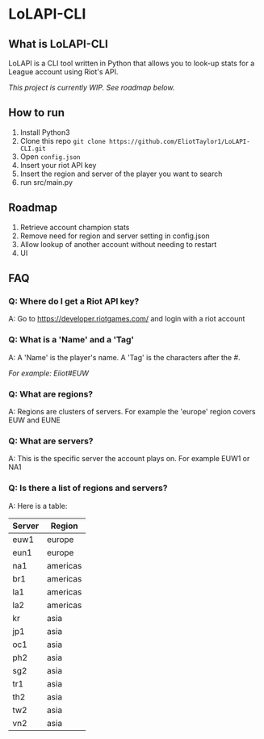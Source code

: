 # LoLAPI-CLI
## What is LoLAPI-CLI
LoLAPI is a CLI tool written in Python that allows you to look-up stats for a League account using Riot's API.

*This project is currently WIP. See roadmap below.*
## How to run
1. Install Python3
2. Clone this repo `git clone https://github.com/EliotTaylor1/LoLAPI-CLI.git`
3. Open `config.json`
4. Insert your riot API key
5. Insert the region and server of the player you want to search
6. run src/main.py

## Roadmap
1. Retrieve account champion stats
2. Remove need for region and server setting in config.json
3. Allow lookup of another account without needing to restart
4. UI

## FAQ
### Q: Where do I get a Riot API key?
A: Go to https://developer.riotgames.com/ and login with a riot account
### Q: What is a 'Name' and a 'Tag'
A: A 'Name' is the player's name. A 'Tag' is the characters after the #.

*For example: Eiiot#EUW*
### Q: What are regions?
A: Regions are clusters of servers. For example the 'europe' region covers EUW and EUNE
### Q: What are servers?
A: This is the specific server the account plays on. For example EUW1 or NA1
### Q: Is there a list of regions and servers?
A: Here is a table:

| **Server** | **Region** |
|------------|------------|
| euw1       | europe     |
| eun1       | europe     |
| na1        | americas   |
| br1        | americas   |
| la1        | americas   |
| la2        | americas   |
| kr         | asia       |
| jp1        | asia       |
| oc1        | asia       |
| ph2        | asia       |
| sg2        | asia       |
| tr1        | asia       |
| th2        | asia       |
| tw2        | asia       |
| vn2        | asia       |